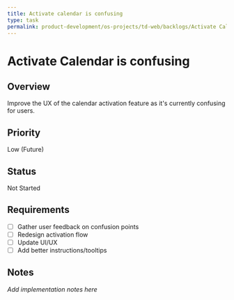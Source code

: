 ```yaml
---
title: Activate calendar is confusing
type: task
permalink: product-development/os-projects/td-web/backlogs/Activate Calendar is confusing
---
```


# Activate Calendar is confusing

## Overview
Improve the UX of the calendar activation feature as it's currently confusing for users.

## Priority
Low (Future)

## Status
Not Started

## Requirements
- [ ] Gather user feedback on confusion points
- [ ] Redesign activation flow
- [ ] Update UI/UX
- [ ] Add better instructions/tooltips

## Notes
_Add implementation notes here_